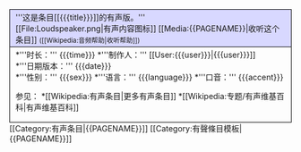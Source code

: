 <div style='padding:0;border:1px solid black;margin:0 auto;'>
<div style='padding:3px 10px;border-bottom:1px solid black;background:#d8d8ff' class="spokenMetadata">'''这是条目[[{{{title}}}]]的有声版。'''<br />[[File:Loudspeaker.png|有声内容图标]] [[Media:{{PAGENAME}}|收听这个条目]] <small>([[Wikipedia:音频帮助|收听帮助]])</small></div>
<div style='padding:3px 10px;'>
*'''时长：''' {{{time}}}
*'''制作人：''' [[User:{{{user}}}|{{{user}}}]]<br/>
*'''日期版本：''' {{{date}}} <br/>
*'''性别：''' {{{sex}}}
*'''语言：''' {{{language}}}
*'''口音：''' {{{accent}}}

参见：
*[[Wikipedia:有声条目|更多有声条目]]
*[[Wikipedia:专题/有声维基百科|有声维基百科]]
</div>
</div><includeonly>[[Category:有声条目|{{PAGENAME}}]]</includeonly><noinclude>
[[Category:有聲條目模板|{{PAGENAME}}]]
</noinclude>